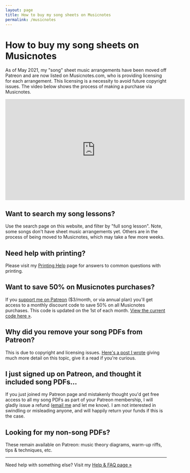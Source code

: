 ```yaml
---
layout: page
title: How to buy my song sheets on Musicnotes
permalink: /musicnotes
---
```


# How to buy my song sheets on Musicnotes

As of May 2021, my "song" sheet music arrangements have been moved off Patreon and are now listed on Musicnotes.com, who is providing licensing for each arrangement. This licensing is a necessity to avoid future copyright issues. The video below shows the process of making a purchase via Musicnotes.

<iframe width="560" height="315" src="https://www.youtube.com/embed/RxWflBXsmkU" frameborder="0" allow="accelerometer; autoplay; encrypted-media; gyroscope; picture-in-picture" allowfullscreen></iframe>

## Want to search my song lessons?

Use the search page on this website, and filter by "full song lesson". Note, some songs don't have sheet music arrangements yet. Others are in the process of being moved to Musicnotes, which may take a few more weeks.

## Need help with printing?

Please visit my [Printing Help](/printing) page for answers to common questions with printing.

## Want to save 50% on Musicnotes purchases?

If you [support me on Patreon](/join) ($3/month, or via annual plan) you'll get access to a monthly discount code to save 50% on all Musicnotes purchases. This code is updated on the 1st of each month. [View the current code here »](/discount).

## Why did you remove your song PDFs from Patreon?

This is due to copyright and licensing issues. [Here's a post I wrote](/copyright) giving much more detail on this topic, give it a read if you're curious.

## I just signed up on Patreon, and thought it included song PDFs...

If you just joined my Patreon page and mistakenly thought you'd get free access to all my song PDFs as part of your Patreon membership, I will gladly issue a refund ([email me](/contact) and let me know). I am not interested in swindling or misleading anyone, and will happily return your funds if this is the case.

## Looking for my non-song PDFs?

These remain available on Patreon: music theory diagrams, warm-up riffs, tips & techniques, etc.

<hr />

Need help with something else? Visit my [Help & FAQ page »](/help)
